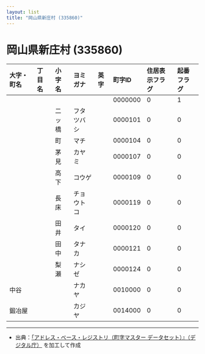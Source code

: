 ```yaml
---
layout: list
title: "岡山県新庄村 (335860)"
---
```


# 岡山県新庄村 (335860)

| 大字・町名 | 丁目名 | 小字名 | ヨミガナ | 英字 | 町字ID | 住居表示フラグ | 起番フラグ |
|:---|:---|:---|:---|:---|:---|:---|:---|
|  |  |  |    |  | 0000000 | 0 | 1 |
|  |  | 二ッ橋 |   フタツバシ |  | 0000101 | 0 | 0 |
|  |  | 町 |   マチ |  | 0000104 | 0 | 0 |
|  |  | 茅見 |   カヤミ |  | 0000107 | 0 | 0 |
|  |  | 高下 |   コウゲ |  | 0000109 | 0 | 0 |
|  |  | 長床 |   チョウトコ |  | 0000119 | 0 | 0 |
|  |  | 田井 |   タイ |  | 0000120 | 0 | 0 |
|  |  | 田中 |   タナカ |  | 0000121 | 0 | 0 |
|  |  | 梨瀬 |   ナシゼ |  | 0000124 | 0 | 0 |
| 中谷 |  |  | ナカヤ   |  | 0010000 | 0 | 0 |
| 鍛冶屋 |  |  | カジヤ   |  | 0014000 | 0 | 0 |

---

- 出典：[「アドレス・ベース・レジストリ（町字マスター データセット）』（デジタル庁）](https://www.digital.go.jp/policies/base_registry_address/) を加工して作成